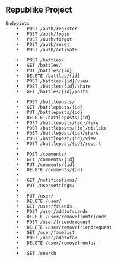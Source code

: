 Republike Project
--   
    Endpoints
        •	POST /auth/register
        •	POST /auth/login
        •	POST /auth/forgot
        •	POST /auth/reset
        •	POST /auth/activate
    
        •	POST /battles/ 
        •	GET /battles/ 
        •	PUT /battles/{id}
        •	DELETE /battles/{id}
        •	POST /battles/{id}/view
        •	POST /battles/{id}/share
        •	GET /battles/{id}/posts
    
        •	POST /battleposts/
        •	GET /battleposts/{id}
        •	PUT /battleposts/{id}
        •	DELETE /battleposts/{id}
        •	POST /battleposts/{id}/like
        •	POST /battleposts/{id}/dislike
        •	POST /battlepost/{id}/share
        •	POST /battlepost/{id}/view
        •	POST /battlepost/{id}/report
        •	
        •	POST /comments/
        •	GET /comments/{id}
        •	PUT /comments/{id}
        •	DELETE /comments/{id}
        •	
        •	GET /notifications/
        •	PUT /usersettings/
        •	
        •	PUT /user/
        •	DELETE /user/
        •	GET /user/friends
        •	POST /user/addtofriends
        •	DELETE /user/removefromfriends
        •	POST /user/friendrequest
        •	DELETE /user/removefriendrequest
        •	GET /user/famelist
        •	POST /user/addtofav
        •	DELETE /user/removefromfav
        •	
        •	GET /search
    
